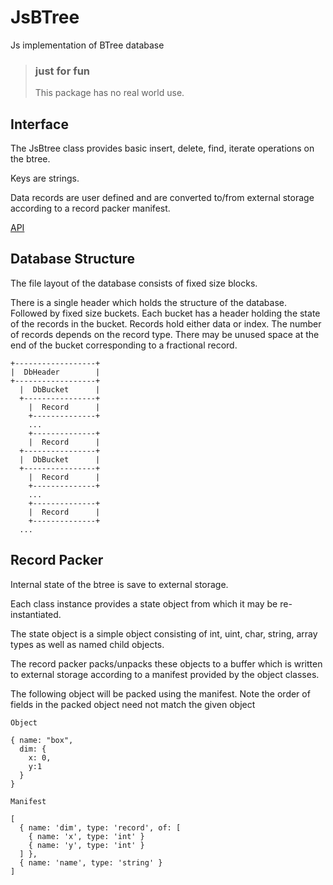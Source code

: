# JsBTree

Js implementation of BTree database

>### just for fun 
>
>This package has no real world use.
>

## Interface

The JsBtree class provides basic insert, delete, find, iterate operations on the btree. 

Keys are strings.

Data records are user defined and are converted to/from external storage according to a record packer manifest.

[API](./jsbtree.md)


## Database Structure
The file layout of the database consists of fixed size blocks.

There is a single header which holds the structure of the database. Followed by 
fixed size buckets. Each bucket has a header holding the state of the 
records in the bucket. Records hold either data or index. The number of records depends on the record type. 
There may be unused space at the end of the bucket corresponding to a fractional record.


    +------------------+
    |  DbHeader        |
    +------------------+
      |  DbBucket      |
      +----------------+
        |  Record      |
        +--------------+
        ...         
        +--------------+
        |  Record      |
      +----------------+
      |  DbBucket      |
      +----------------+
        |  Record      |
        +--------------+
        ...
        +--------------+
        |  Record      |
        +--------------+
      ...


## Record Packer

Internal state of the btree is save to external storage.

Each class instance provides a state object from which it may be re-instantiated.

The state object is a simple object consisting of int, uint, char, string, array types as well as named child objects.

The record packer packs/unpacks these objects to a buffer which is written to external storage according to a manifest provided by the object classes.

The following object will be packed using the manifest. Note the order of fields in the packed object need not match the given object
    

    Object

    { name: "box",
      dim: {
        x: 0,
        y:1
      }
    }

    Manifest

    [
      { name: 'dim', type: 'record', of: [
        { name: 'x', type: 'int' }
        { name: 'y', type: 'int' }
      ] },
      { name: 'name', type: 'string' }
    ]
